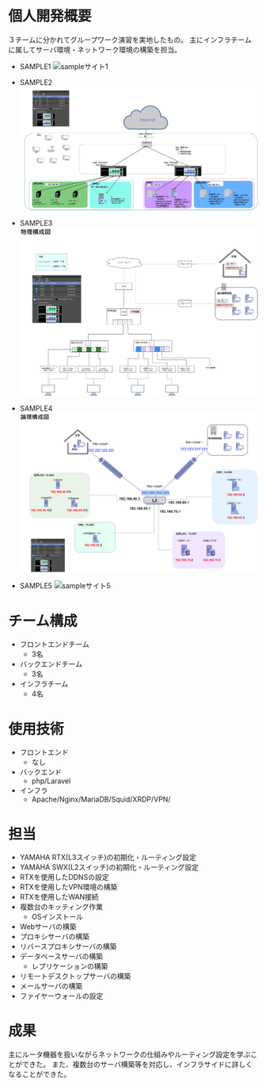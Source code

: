# 個人開発概要
３チームに分かれてグループワーク演習を実地したもの。
主にインフラチームに属してサーバ環境・ネットワーク環境の構築を担当。

- SAMPLE1
  ![sampleサイト1](./../tmp/data/05/04_webapp.gif)

- SAMPLE2
  ![sampleサイト2](./../tmp/data/05/00_%E5%85%A8%E4%BD%93%E6%A7%8B%E6%88%90%E5%9B%B3.drawio.png)

- SAMPLE3
  ![sampleサイト3](./../tmp/data/05/01_%E7%89%A9%E7%90%86%E6%A7%8B%E6%88%90%E5%9B%B3.drawio.png)

- SAMPLE4
  ![sampleサイト4](./../tmp/data/05/02_%E8%AB%96%E7%90%86%E6%A7%8B%E6%88%90%E5%9B%B3.drawio.png)

- SAMPLE5
  ![sampleサイト5](./../tmp/data/05/05_rtx_swx.png)


# チーム構成
- フロントエンドチーム
  - 3名
- バックエンドチーム
  - 3名
- インフラチーム
  - 4名

# 使用技術
- フロントエンド
  - なし
- バックエンド
  - php/Laravel
- インフラ
  - Apache/Nginx/MariaDB/Squid/XRDP/VPN/

# 担当
- YAMAHA RTX(L3スイッチ)の初期化・ルーティング設定
- YAMAHA SWX(L2スイッチ)の初期化・ルーティング設定
- RTXを使用したDDNSの設定
- RTXを使用したVPN環境の構築
- RTXを使用したWAN接続
- 複数台のキッティング作業
  - OSインストール
- Webサーバの構築
- プロキシサーバの構築
- リバースプロキシサーバの構築
- データベースサーバの構築
  - レプリケーションの構築
- リモートデスクトップサーバの構築
- メールサーバの構築
- ファイヤーウォールの設定
  
# 成果
主にルータ機器を扱いながらネットワークの仕組みやルーティング設定を学ぶことができた。
また、複数台のサーバ構築等を対応し、インフラサイドに詳しくなることができた。